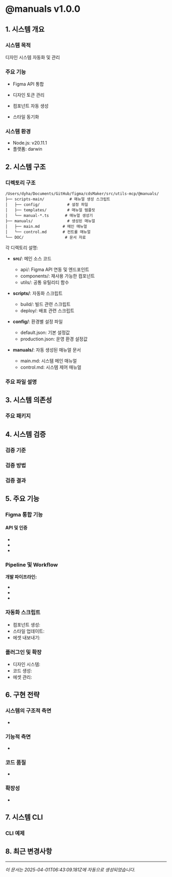# @manuals v1.0.0

## 1. 시스템 개요

### 시스템 목적

디자인 시스템 자동화 및 관리

### 주요 기능


- Figma API 통합

- 디자인 토큰 관리

- 컴포넌트 자동 생성

- 스타일 동기화

### 시스템 환경

- Node.js: v20.11.1
- 플랫폼: darwin

## 2. 시스템 구조

### 디렉토리 구조

```
/Users/dyha/Documents/GitHub/figma/cdsMaker/src/utils-mcp/@manuals/
├── scripts-main/           # 매뉴얼 생성 스크립트
│   ├── config/            # 설정 파일
│   ├── templates/         # 매뉴얼 템플릿
│   └── manual-*.ts       # 매뉴얼 생성기
├── manuals/               # 생성된 매뉴얼
│   ├── main.md          # 메인 매뉴얼
│   └── control.md       # 컨트롤 매뉴얼
└── DOC/                  # 문서 자료
```

각 디렉토리 설명:

- **src/**: 메인 소스 코드

  - api/: Figma API 연동 및 엔드포인트
  - components/: 재사용 가능한 컴포넌트
  - utils/: 공통 유틸리티 함수

- **scripts/**: 자동화 스크립트

  - build/: 빌드 관련 스크립트
  - deploy/: 배포 관련 스크립트

- **config/**: 환경별 설정 파일

  - default.json: 기본 설정값
  - production.json: 운영 환경 설정값

- **manuals/**: 자동 생성된 매뉴얼 문서
  - main.md: 시스템 메인 매뉴얼
  - control.md: 시스템 제어 매뉴얼

### 주요 파일 설명


## 3. 시스템 의존성

### 주요 패키지


## 4. 시스템 검증

### 검증 기준


### 검증 방법


### 검증 결과


## 5. 주요 기능

### Figma 통합 기능

#### API 및 인증

- 
- 
- 

### Pipeline 및 Workflow

**개발 파이프라인:**

- 
- 
- 

### 자동화 스크립트

- 컴포넌트 생성: 
- 스타일 업데이트: 
- 에셋 내보내기: 

### 플러그인 및 확장

- 디자인 시스템: 
- 코드 생성: 
- 에셋 관리: 

## 6. 구현 전략

### 시스템의 구조적 측면

- 

### 기능적 측면

- 

### 코드 품질

- 

### 확장성

- 

## 7. 시스템 CLI

### CLI 예제


## 8. 최근 변경사항


---

_이 문서는 2025-04-01T06:43:09.181Z에 자동으로 생성되었습니다._
